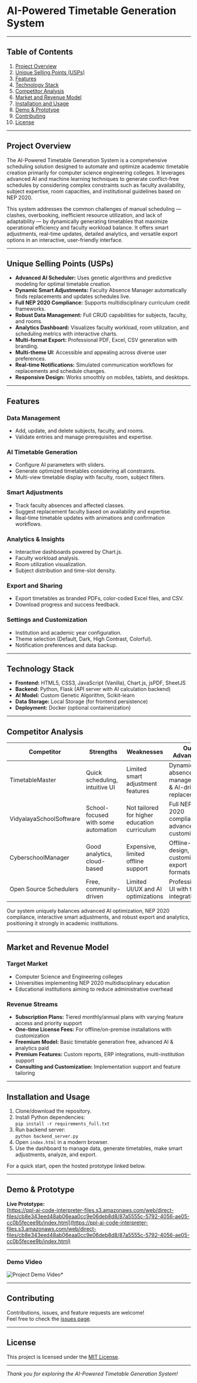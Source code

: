 # AI-Powered Timetable Generation System

***

## Table of Contents

1. [Project Overview](#project-overview)  
2. [Unique Selling Points (USPs)](#unique-selling-points-usps)  
3. [Features](#features)  
4. [Technology Stack](#technology-stack)  
5. [Competitor Analysis](#competitor-analysis)  
6. [Market and Revenue Model](#market-and-revenue-model)  
7. [Installation and Usage](#installation-and-usage)  
8. [Demo & Prototype](#demo--prototype)  
9. [Contributing](#contributing)  
10. [License](#license)  

***

## Project Overview

The AI-Powered Timetable Generation System is a comprehensive scheduling solution designed to automate and optimize academic timetable creation primarily for computer science engineering colleges. It leverages advanced AI and machine learning techniques to generate conflict-free schedules by considering complex constraints such as faculty availability, subject expertise, room capacities, and institutional guidelines based on NEP 2020.

This system addresses the common challenges of manual scheduling — clashes, overbooking, inefficient resource utilization, and lack of adaptability — by dynamically generating timetables that maximize operational efficiency and faculty workload balance. It offers smart adjustments, real-time updates, detailed analytics, and versatile export options in an interactive, user-friendly interface.

***

## Unique Selling Points (USPs)

- **Advanced AI Scheduler:** Uses genetic algorithms and predictive modeling for optimal timetable creation.
- **Dynamic Smart Adjustments:** Faculty Absence Manager automatically finds replacements and updates schedules live.
- **Full NEP 2020 Compliance:** Supports multidisciplinary curriculum credit frameworks.
- **Robust Data Management:** Full CRUD capabilities for subjects, faculty, and rooms.
- **Analytics Dashboard:** Visualizes faculty workload, room utilization, and scheduling metrics with interactive charts.
- **Multi-format Export:** Professional PDF, Excel, CSV generation with branding.
- **Multi-theme UI:** Accessible and appealing across diverse user preferences.
- **Real-time Notifications:** Simulated communication workflows for replacements and schedule changes.
- **Responsive Design:** Works smoothly on mobiles, tablets, and desktops.

***

## Features

### Data Management
- Add, update, and delete subjects, faculty, and rooms.
- Validate entries and manage prerequisites and expertise.

### AI Timetable Generation
- Configure AI parameters with sliders.
- Generate optimized timetables considering all constraints.
- Multi-view timetable display with faculty, room, subject filters.

### Smart Adjustments
- Track faculty absences and affected classes.
- Suggest replacement faculty based on availability and expertise.
- Real-time timetable updates with animations and confirmation workflows.

### Analytics & Insights
- Interactive dashboards powered by Chart.js.
- Faculty workload analysis.
- Room utilization visualization.
- Subject distribution and time-slot density.

### Export and Sharing
- Export timetables as branded PDFs, color-coded Excel files, and CSV.
- Download progress and success feedback.

### Settings and Customization
- Institution and academic year configuration.
- Theme selection (Default, Dark, High Contrast, Colorful).
- Notification preferences and data backup.

***

## Technology Stack

- **Frontend:** HTML5, CSS3, JavaScript (Vanilla), Chart.js, jsPDF, SheetJS  
- **Backend:** Python, Flask (API server with AI calculation backend)  
- **AI Model:** Custom Genetic Algorithm, Scikit-learn  
- **Data Storage:** Local Storage (for frontend persistence)  
- **Deployment:** Docker (optional containerization)  

***

## Competitor Analysis

| Competitor              | Strengths                                     | Weaknesses                                   | Our Advantage                              |
|-------------------------|-----------------------------------------------|----------------------------------------------|--------------------------------------------|
| TimetableMaster         | Quick scheduling, intuitive UI                | Limited smart adjustment features            | Dynamic absence management & AI-driven replacements |
| VidyalayaSchoolSoftware | School-focused with some automation            | Not tailored for higher education curriculum | Full NEP 2020 compliance & advanced AI customization |
| CyberschoolManager      | Good analytics, cloud-based                     | Expensive, limited offline support           | Offline-first design, customizable export formats |
| Open Source Schedulers  | Free, community-driven                          | Limited UI/UX and AI optimizations            | Professional UI with full AI integration  |

Our system uniquely balances advanced AI optimization, NEP 2020 compliance, interactive smart adjustments, and robust export and analytics, positioning it strongly in academic institutions.

***

## Market and Revenue Model

### Target Market
- Computer Science and Engineering colleges
- Universities implementing NEP 2020 multidisciplinary education
- Educational institutions aiming to reduce administrative overhead

### Revenue Streams
- **Subscription Plans:** Tiered monthly/annual plans with varying feature access and priority support
- **One-time License Fees:** For offline/on-premise installations with customization
- **Freemium Model:** Basic timetable generation free, advanced AI & analytics paid
- **Premium Features:** Custom reports, ERP integrations, multi-institution support
- **Consulting and Customization:** Implementation support and feature tailoring

***

## Installation and Usage

1. Clone/download the repository.
2. Install Python dependencies:  
   `pip install -r requirements_full.txt`
3. Run backend server:  
   `python backend_server.py`
4. Open `index.html` in a modern browser.
5. Use the dashboard to manage data, generate timetables, make smart adjustments, analyze, and export.

For a quick start, open the hosted prototype linked below.

***

## Demo & Prototype

**Live Prototype:**  
[https://ppl-ai-code-interpreter-files.s3.amazonaws.com/web/direct-files/cb8e343eed48ab06eaa0cc9e06deb8d8/87a5555c-5792-4056-ae05-cc0b5fecee9b/index.html](https://ppl-ai-code-interpreter-files.s3.amazonaws.com/web/direct-files/cb8e343eed48ab06eaa0cc9e06deb8d8/87a5555c-5792-4056-ae05-cc0b5fecee9b/index.html)

***

### Demo Video

![Project Demo Video](https://g.co/gemini/share/60cac2df9017)*

***

## Contributing

Contributions, issues, and feature requests are welcome!  
Feel free to check the [issues page](https://github.com/yourusername/timetable-generator/issues).

***

## License

This project is licensed under the [MIT License](LICENSE).

***

*Thank you for exploring the AI-Powered Timetable Generation System!*
